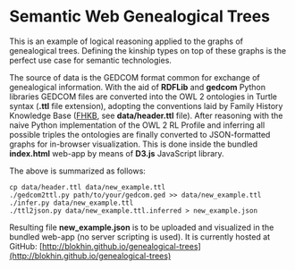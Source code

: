Semantic Web Genealogical Trees
======

This is an example of logical reasoning applied to the graphs of genealogical trees. Defining the kinship types on top of these graphs is the perfect use case for semantic technologies.

The source of data is the GEDCOM format common for exchange of genealogical information. With the aid of **RDFLib** and **gedcom** Python libraries GEDCOM files are converted into the OWL 2 ontologies in Turtle syntax (**.ttl** file extension), adopting the conventions laid by Family History Knowledge Base ([FHKB](http://ceur-ws.org/Vol-1207/paper_11.pdf), see **data/header.ttl** file). After reasoning with the naive Python implementation of the OWL 2 RL Profile and inferring all possible triples the ontologies are finally converted to JSON-formatted graphs for in-browser visualization. This is done inside the bundled **index.html** web-app by means of **D3.js** JavaScript library.

The above is summarized as follows:

```shell
cp data/header.ttl data/new_example.ttl
./gedcom2ttl.py path/to/your/gedcom.ged >> data/new_example.ttl
./infer.py data/new_example.ttl
./ttl2json.py data/new_example.ttl.inferred > new_example.json
```

Resulting file **new_example.json** is to be uploaded and visualized in the bundled web-app (no server scripting is used). It is currently hosted at GitHub: [http://blokhin.github.io/genealogical-trees](http://blokhin.github.io/genealogical-trees)
